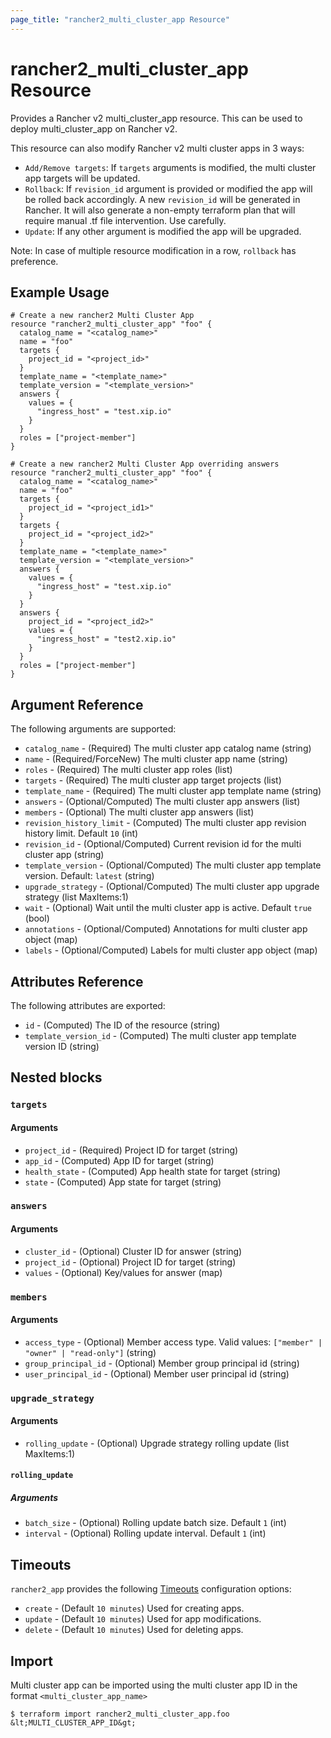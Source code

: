 ```yaml
---
page_title: "rancher2_multi_cluster_app Resource"
---
```


# rancher2\_multi_cluster_app Resource

Provides a Rancher v2 multi_cluster_app resource. This can be used to deploy multi_cluster_app on Rancher v2.

This resource can also modify Rancher v2 multi cluster apps in 3 ways:
- `Add/Remove targets`: If `targets` arguments is modified, the multi cluster app targets will be updated.
- `Rollback`: If `revision_id` argument is provided or modified the app will be rolled back accordingly. A new `revision_id` will be generated in Rancher. It will also generate a non-empty terraform plan that will require manual .tf file intervention. Use carefully.
- `Update`: If any other argument is modified the app will be upgraded.

Note: In case of multiple resource modification in a row, `rollback` has preference.

## Example Usage

```hcl
# Create a new rancher2 Multi Cluster App
resource "rancher2_multi_cluster_app" "foo" {
  catalog_name = "<catalog_name>"
  name = "foo"
  targets {
    project_id = "<project_id>"
  }
  template_name = "<template_name>"
  template_version = "<template_version>"
  answers {
    values = {
      "ingress_host" = "test.xip.io"
    }
  }
  roles = ["project-member"]
}
```

```hcl
# Create a new rancher2 Multi Cluster App overriding answers
resource "rancher2_multi_cluster_app" "foo" {
  catalog_name = "<catalog_name>"
  name = "foo"
  targets {
    project_id = "<project_id1>"
  }
  targets {
    project_id = "<project_id2>"
  }
  template_name = "<template_name>"
  template_version = "<template_version>"
  answers {
    values = {
      "ingress_host" = "test.xip.io"
    }
  }
  answers {
    project_id = "<project_id2>"
    values = {
      "ingress_host" = "test2.xip.io"
    }
  }
  roles = ["project-member"]
}
```

## Argument Reference

The following arguments are supported:

* `catalog_name` - (Required) The multi cluster app catalog name (string)
* `name` - (Required/ForceNew) The multi cluster app name (string)
* `roles` - (Required) The multi cluster app roles (list)
* `targets` - (Required) The multi cluster app target projects (list)
* `template_name` - (Required) The multi cluster app template name (string)
* `answers` - (Optional/Computed) The multi cluster app answers (list)
* `members` - (Optional) The multi cluster app answers (list)
* `revision_history_limit` - (Computed) The multi cluster app revision history limit. Default `10` (int)
* `revision_id` - (Optional/Computed) Current revision id for the multi cluster app (string)
* `template_version` - (Optional/Computed) The multi cluster app template version. Default: `latest` (string)
* `upgrade_strategy` - (Optional/Computed) The multi cluster app upgrade strategy (list MaxItems:1)
* `wait` - (Optional) Wait until the multi cluster app is active. Default `true` (bool)
* `annotations` - (Optional/Computed) Annotations for multi cluster app object (map)
* `labels` - (Optional/Computed) Labels for multi cluster app object (map)

## Attributes Reference

The following attributes are exported:

* `id` - (Computed) The ID of the resource (string)
* `template_version_id` - (Computed) The multi cluster app template version ID (string)

## Nested blocks

### `targets`

#### Arguments

* `project_id` - (Required) Project ID for target (string)
* `app_id` - (Computed) App ID for target (string)
* `health_state` - (Computed) App health state for target (string)
* `state` - (Computed) App state for target (string)

### `answers`

#### Arguments

* `cluster_id` - (Optional) Cluster ID for answer (string)
* `project_id` - (Optional) Project ID for target (string)
* `values` - (Optional) Key/values for answer (map)

### `members`

#### Arguments

* `access_type` - (Optional) Member access type. Valid values: `["member" | "owner" | "read-only"]` (string)
* `group_principal_id` - (Optional) Member group principal id (string)
* `user_principal_id` - (Optional) Member user principal id (string)

### `upgrade_strategy`

#### Arguments

* `rolling_update` - (Optional) Upgrade strategy rolling update (list MaxItems:1)

#### `rolling_update`

##### Arguments

* `batch_size` - (Optional) Rolling update batch size. Default `1` (int)
* `interval` - (Optional) Rolling update interval. Default `1` (int)

## Timeouts

`rancher2_app` provides the following
[Timeouts](https://www.terraform.io/docs/configuration/resources.html#operation-timeouts) configuration options:

- `create` - (Default `10 minutes`) Used for creating apps.
- `update` - (Default `10 minutes`) Used for app modifications.
- `delete` - (Default `10 minutes`) Used for deleting apps.

## Import

Multi cluster app can be imported using the multi cluster app ID in the format `<multi_cluster_app_name>`

```
$ terraform import rancher2_multi_cluster_app.foo &lt;MULTI_CLUSTER_APP_ID&gt;
```
